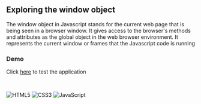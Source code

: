 ## Exploring the window object

The window object in Javascript stands for the current web page that is being seen in a browser window. It gives access to the browser's methods and attributes as the global
object in the web browser environment. It represents the current window or frames that the Javascript code is running

### Demo

Click [here](https://theniyirichard.github.io/client-detection/) to test the application

<br />

![HTML5](https://img.shields.io/badge/html5-%23E34F26.svg?style=for-the-badge&logo=html5&logoColor=white)
![CSS3](https://img.shields.io/badge/css3-%231572B6.svg?style=for-the-badge&logo=css3&logoColor=white)
![JavaScript](https://img.shields.io/badge/javascript-%23323330.svg?style=for-the-badge&logo=javascript&logoColor=%23F7DF1E)
